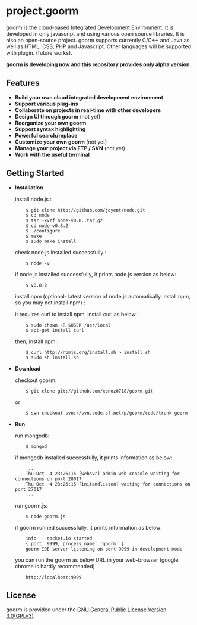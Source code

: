 project.goorm
=========================

goorm is the cloud-based Integrated Development Environment. It is developed in only javascript and using various open source libraries. It is also an open-source project. goorm supports currently C/C++ and Java as well as HTML, CSS, PHP and Javascript. Other languages will be supported with plugin. (future works).

**goorm is developing now and this repository provides only alpha version.**


Features
--------

* **Build your own cloud integrated development environment**
* **Support various plug-ins**
* **Collaborate on projects in real-time with other developers**
* **Design UI through goorm** (not yet)
* **Reorganize your own goorm**
* **Support syntax highlighting**
* **Powerful search/replace**
* **Customize your own goorm** (not yet)
* **Manage your project via FTP / SVN** (not yet)
* **Work with the useful terminal**

Getting Started
---------------

* **Installation**

  install node.js :

          $ git clone http://github.com/joyent/node.git
          $ cd node
          $ tar -xvzf node-v0.8..tar.gz
          $ cd node-v0.8.2
          $ ./configure
          $ make
          $ sudo make install

  check node.js installed successfully :
  
          $ node -v
          
  if node.js installed successfully, it prints node.js version as below:
  
          $ v0.8.2

  install npm (optional- latest version of node.js automatically install npm, so you may not install npm) :
  
  it requires curl to install npm, install curl as below :
        
          $ sudo chown -R $USER /usr/local
          $ apt-get install curl
  
  then, install npm :
  
          $ curl http://npmjs.org/install.sh > install.sh
          $ sudo sh install.sh
  
* **Download**

  checkout goorm:

          $ git clone git://github.com/xenoz0718/goorm.git

  or
  
          $ svn checkout svn://svn.code.sf.net/p/goorm/code/trunk goorm 
                 

* **Run**

  run mongodb:
    
          $ mongod
          
  if mongodb installed successfully, it prints information as below:

          ...
          Thu Oct  4 23:26:15 [websvr] admin web console waiting for connections on port 28017
          Thu Oct  4 23:26:15 [initandlisten] waiting for connections on port 27017
          ...
        
  run goorm.js:
          
          $ node goorm.js
          
  if goorm runned successfully, it prints information as below:
  
          info  - socket.io started
          { port: 9999, process_name: 'goorm' }
          goorm IDE server listening on port 9999 in development mode
          
  you can run the goorm as below URL in your web-browser (google chrome is hardly recommended)
  
          http://localhost:9999
        
License
-------
goorm is provided under the [GNU General Public License Version 3.0(GPLv3)](http://gplv3.fsf.org/)